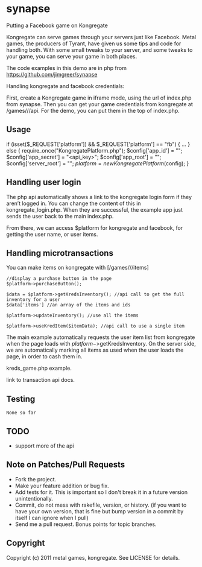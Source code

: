 # synapse

Putting a Facebook game on Kongregate

Kongregate can serve games through your servers just like Facebook. Metal games, the producers of Tyrant, have given us some tips and code for handling both. With some small tweaks to your server, and some tweaks to your game, you can serve your game in both places.

The code examples in this demo are in php from https://github.com/jimgreer/synapse

Handling kongregate and facebook credentials:

First, create a Kongregate game in iframe mode, using the url of index.php from synapse. Then you can get your game credentials from kongregate at /games/<username>/<game>/api. For the demo, you can put them in the top of index.php.

## Usage

  if (isset($_REQUEST['platform']) && $_REQUEST['platform'] == "fb") {
    …
  } else {
    require_once("KongregatePlatform.php");
    $config['app_id'] = "<id>";
    $config['app_secret'] = "<api_key>";
    $config['app_root'] = "";
    $config['server_root'] = "<wherever your server is>";
    $platform = new KongregatePlatform($config);
  }

## Handling user login

The php api automatically shows a link to the kongregate login form if they aren’t logged in. You can change the content of this in kongregate_login.php. When they are successful, the example app just sends the user back to the main index.php.

From there, we can access $platform for kongregate and facebook, for getting the user name, or user items.



## Handling microtransactions 

You can make items on kongregate with [/games/<username>/<game>/items]

    //display a purchase button in the page
    $platform->purchaseButton();

    $data = $platform->getKredsInventory(); //api call to get the full inventory for a user
    $data['items'] //an array of the items and ids
    
    $platform->updateInventory(); //use all the items
    
    $platform->useKredItem($itemData); //api call to use a single item
    


The main example automatically requests the user item list from kongregate when the page loads with $platform->$getKredsInventory.  On the server side, we are automatically marking all items as used when the user loads the page, in order to cash them in.

kreds_game.php example.

link to transaction api docs.

## Testing

    None so far

## TODO

* support more of the api

## Note on Patches/Pull Requests

* Fork the project.
* Make your feature addition or bug fix.
* Add tests for it. This is important so I don't break it in a
  future version unintentionally.
* Commit, do not mess with rakefile, version, or history.
  (if you want to have your own version, that is fine but bump version in a commit by itself I can ignore when I pull)
* Send me a pull request. Bonus points for topic branches.

## Copyright

Copyright (c) 2011 metal games, kongregate. See LICENSE for details.


